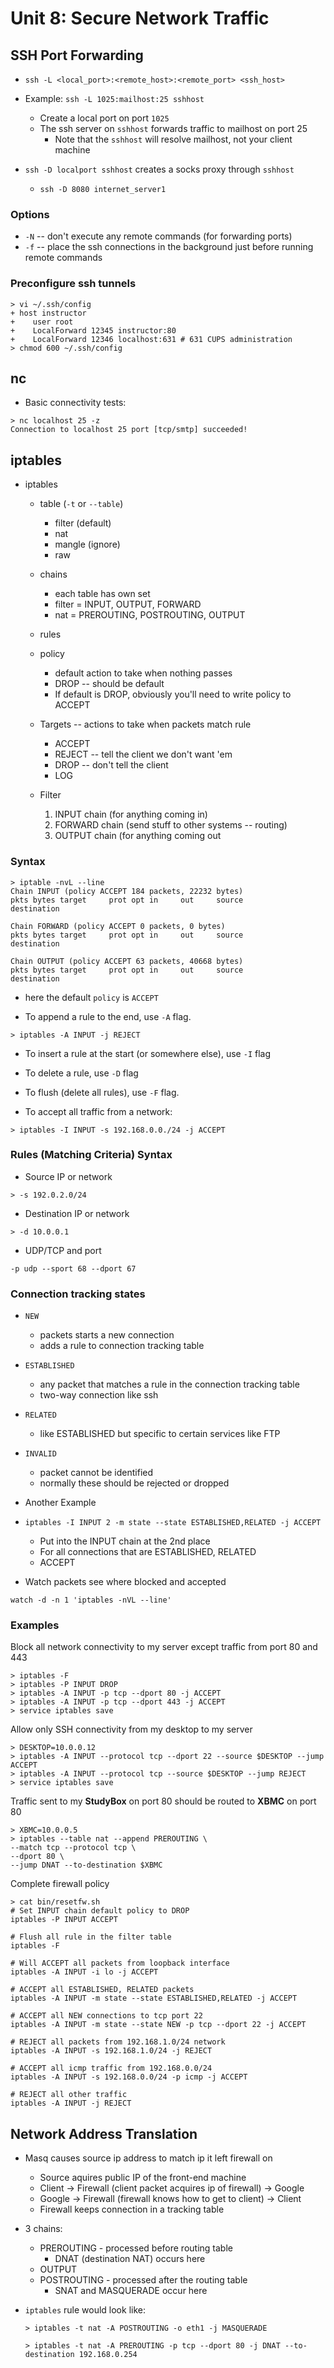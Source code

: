 Unit 8: Secure Network Traffic
======================

## SSH Port Forwarding

* ```ssh -L <local_port>:<remote_host>:<remote_port> <ssh_host>```

* Example: ```ssh -L 1025:mailhost:25 sshhost```

    * Create a local port on port ```1025```
    * The ssh server on ```sshhost``` forwards traffic to mailhost on port 25
         * Note that the ```sshhost``` will resolve mailhost, not your client machine

* ```ssh -D localport sshhost``` creates a socks proxy through ```sshhost```
   
    * ```ssh -D 8080 internet_server1```

### Options

* ```-N``` -- don't execute any remote commands (for forwarding ports)
* ```-f``` -- place the ssh connections in the background just before running remote commands

### Preconfigure ssh tunnels

```
> vi ~/.ssh/config
+ host instructor
+    user root
+    LocalForward 12345 instructor:80
+    LocalForward 12346 localhost:631 # 631 CUPS administration
> chmod 600 ~/.ssh/config
```

## nc

* Basic connectivity tests:

```
> nc localhost 25 -z
Connection to localhost 25 port [tcp/smtp] succeeded!
```

## iptables

* iptables
    * table (```-t``` or ```--table```)
        * filter (default)
        * nat
        * mangle (ignore)
        * raw
    * chains
         * each table has own set
        * filter = INPUT, OUTPUT, FORWARD
        * nat = PREROUTING, POSTROUTING, OUTPUT
    * rules
    * policy
         * default action to take when nothing passes
        * DROP -- should be default
        * If default is DROP, obviously you'll need to write policy to ACCEPT

  * Targets -- actions to take when packets match rule
      * ACCEPT
      * REJECT -- tell the client we don't want 'em
      * DROP -- don't tell the client
      * LOG
  * Filter
      1. INPUT chain (for anything coming in)
      2. FORWARD chain (send stuff to other systems -- routing)
      3. OUTPUT chain (for anything coming out


### Syntax

```
> iptable -nvL --line
Chain INPUT (policy ACCEPT 184 packets, 22232 bytes)
pkts bytes target     prot opt in     out     source               destination        

Chain FORWARD (policy ACCEPT 0 packets, 0 bytes)
pkts bytes target     prot opt in     out     source               destination        

Chain OUTPUT (policy ACCEPT 63 packets, 40668 bytes)
pkts bytes target     prot opt in     out     source               destination        
```

* here the default ```policy``` is ```ACCEPT```

* To append a rule to the end, use ```-A``` flag.

```
> iptables -A INPUT -j REJECT
```

* To insert a rule at the start (or somewhere else), use ```-I``` flag

* To delete a rule, use ```-D``` flag

* To flush (delete all rules), use ```-F``` flag.

* To accept all traffic from a network:

```
> iptables -I INPUT -s 192.168.0.0./24 -j ACCEPT
```

### Rules (Matching Criteria) Syntax

* Source IP or network

```
> -s 192.0.2.0/24
```

* Destination IP or network

```
> -d 10.0.0.1
```

* UDP/TCP and port

```
-p udp --sport 68 --dport 67
```

### Connection tracking states

* ```NEW```
    * packets starts a new connection
    * adds a rule to connection tracking table

* ```ESTABLISHED```
    * any packet that matches a rule in the connection tracking table
    * two-way connection like ssh

* ```RELATED```
    * like ESTABLISHED but specific to certain services like FTP
   

* ```INVALID```
    * packet cannot be identified
    * normally these should be rejected or dropped

* Another Example

* ```iptables -I INPUT 2 -m state --state ESTABLISHED,RELATED -j ACCEPT```

    * Put into the INPUT chain at the 2nd place
    * For all connections that are ESTABLISHED, RELATED
    * ACCEPT

* Watch packets see where blocked and accepted

```watch -d -n 1 'iptables -nVL --line'```

### Examples

Block all network connectivity to my server except traffic from port 80 and 443

```
> iptables -F
> iptables -P INPUT DROP
> iptables -A INPUT -p tcp --dport 80 -j ACCEPT
> iptables -A INPUT -p tcp --dport 443 -j ACCEPT
> service iptables save
```

Allow only SSH connectivity from my desktop to my server

```
> DESKTOP=10.0.0.12
> iptables -A INPUT --protocol tcp --dport 22 --source $DESKTOP --jump ACCEPT
> iptables -A INPUT --protocol tcp --source $DESKTOP --jump REJECT
> service iptables save
```

Traffic sent to my **StudyBox** on port 80 should be routed to **XBMC** on port 80

```
> XBMC=10.0.0.5
> iptables --table nat --append PREROUTING \
--match tcp --protocol tcp \
--dport 80 \
--jump DNAT --to-destination $XBMC
```


Complete firewall policy

```
> cat bin/resetfw.sh
# Set INPUT chain default policy to DROP
iptables -P INPUT ACCEPT

# Flush all rule in the filter table
iptables -F

# Will ACCEPT all packets from loopback interface
iptables -A INPUT -i lo -j ACCEPT

# ACCEPT all ESTABLISHED, RELATED packets
iptables -A INPUT -m state --state ESTABLISHED,RELATED -j ACCEPT

# ACCEPT all NEW connections to tcp port 22
iptables -A INPUT -m state --state NEW -p tcp --dport 22 -j ACCEPT

# REJECT all packets from 192.168.1.0/24 network
iptables -A INPUT -s 192.168.1.0/24 -j REJECT

# ACCEPT all icmp traffic from 192.168.0.0/24
iptables -A INPUT -s 192.168.0.0/24 -p icmp -j ACCEPT

# REJECT all other traffic
iptables -A INPUT -j REJECT
```

## Network Address Translation

* Masq causes source ip address to match ip it left firewall on

    * Source aquires public IP of the front-end machine
    * Client -> Firewall (client packet acquires ip of firewall) -> Google
    * Google -> Firewall (firewall knows how to get to client) -> Client
    * Firewall keeps connection in a tracking table

* 3 chains:
    * PREROUTING - processed before routing table
        * DNAT (destination NAT) occurs here
    * OUTPUT
    * POSTROUTING - processed after the routing table
        * SNAT and MASQUERADE occur here

* ```iptables``` rule would look like:

     ```
    > iptables -t nat -A POSTROUTING -o eth1 -j MASQUERADE
    ```

     ```
    > iptables -t nat -A PREROUTING -p tcp --dport 80 -j DNAT --to-destination 192.168.0.254
    ```
